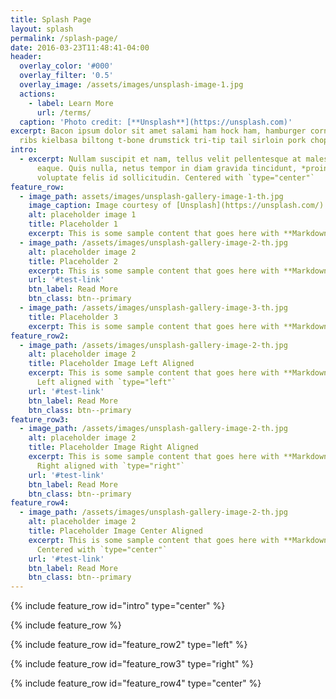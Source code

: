 ```yaml
---
title: Splash Page
layout: splash
permalink: /splash-page/
date: 2016-03-23T11:48:41-04:00
header:
  overlay_color: '#000'
  overlay_filter: '0.5'
  overlay_image: /assets/images/unsplash-image-1.jpg
  actions:
    - label: Learn More
      url: /terms/
  caption: 'Photo credit: [**Unsplash**](https://unsplash.com)'
excerpt: Bacon ipsum dolor sit amet salami ham hock ham, hamburger corned beef short
  ribs kielbasa biltong t-bone drumstick tri-tip tail sirloin pork chop.
intro:
  - excerpt: Nullam suscipit et nam, tellus velit pellentesque at malesuada, enim
      eaque. Quis nulla, netus tempor in diam gravida tincidunt, *proin faucibus*
      voluptate felis id sollicitudin. Centered with `type="center"`
feature_row:
  - image_path: assets/images/unsplash-gallery-image-1-th.jpg
    image_caption: Image courtesy of [Unsplash](https://unsplash.com/)
    alt: placeholder image 1
    title: Placeholder 1
    excerpt: This is some sample content that goes here with **Markdown** formatting.
  - image_path: /assets/images/unsplash-gallery-image-2-th.jpg
    alt: placeholder image 2
    title: Placeholder 2
    excerpt: This is some sample content that goes here with **Markdown** formatting.
    url: '#test-link'
    btn_label: Read More
    btn_class: btn--primary
  - image_path: /assets/images/unsplash-gallery-image-3-th.jpg
    title: Placeholder 3
    excerpt: This is some sample content that goes here with **Markdown** formatting.
feature_row2:
  - image_path: /assets/images/unsplash-gallery-image-2-th.jpg
    alt: placeholder image 2
    title: Placeholder Image Left Aligned
    excerpt: This is some sample content that goes here with **Markdown** formatting.
      Left aligned with `type="left"`
    url: '#test-link'
    btn_label: Read More
    btn_class: btn--primary
feature_row3:
  - image_path: /assets/images/unsplash-gallery-image-2-th.jpg
    alt: placeholder image 2
    title: Placeholder Image Right Aligned
    excerpt: This is some sample content that goes here with **Markdown** formatting.
      Right aligned with `type="right"`
    url: '#test-link'
    btn_label: Read More
    btn_class: btn--primary
feature_row4:
  - image_path: /assets/images/unsplash-gallery-image-2-th.jpg
    alt: placeholder image 2
    title: Placeholder Image Center Aligned
    excerpt: This is some sample content that goes here with **Markdown** formatting.
      Centered with `type="center"`
    url: '#test-link'
    btn_label: Read More
    btn_class: btn--primary
---
```


{% include feature_row id="intro" type="center" %}

{% include feature_row %}

{% include feature_row id="feature_row2" type="left" %}

{% include feature_row id="feature_row3" type="right" %}

{% include feature_row id="feature_row4" type="center" %}

